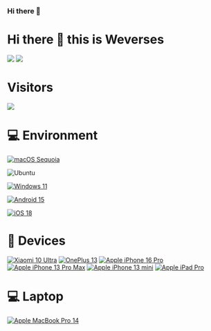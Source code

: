 ### Hi there 👋

<!--
**Weverses/Weverses** is a ✨ _special_ ✨ repository because its `README.md` (this file) appears on your GitHub profile.

Here are some ideas to get you started:

- 🔭 I’m currently working on ...
- 🌱 I’m currently learning ...
- 👯 I’m looking to collaborate on ...
- 🤔 I’m looking for help with ...
- 💬 Ask me about ...
- 📫 How to reach me: ...
- 😄 Pronouns: ...
- ⚡ Fun fact: ...
-->


# Hi there 👋 this is Weverses
![](https://github-readme-stats.vercel.app/api?username=weverses&show_icons=true&include_all_commits=true&theme=radical)
![](https://github-readme-stats.vercel.app/api/top-langs/?username=weverses&layout=compact&langs_count=10&theme=radical)

# Visitors
![](https://count.getloli.com/get/@weverses?theme=gelbooru)

# 💻 Environment
[![macOS Sequoia](https://img.shields.io/badge/macOS%2015%20Sequoia-0047AB?style=flat-square&logo=apple&logoColor=ffffff)](https://developer.apple.com/cn/macos/)

![Ubuntu](https://img.shields.io/badge/Ubuntu%2024%2e04%20LTS-DD4814?style=flat-square&logo=ubuntu&logoColor=ffffff)

[![Windows 11](https://img.shields.io/badge/Windows11-00BBFF?style=flat-square&logo=Windows&logoColor=FFFFFF&labelColor=00BBFF)](https://www.microsoft.com/windows11) 

[![Android 15](https://img.shields.io/badge/Android15-00C000?style=flat-square&logo=android&logoColor=FFFFFF&labelColor=00C000)](https://www.android.com/android-15/) 

[![iOS 18](https://img.shields.io/badge/iOS%2018-0047AB?style=flat-square&logo=apple&logoColor=ffffff)](https://developer.apple.com/ios/)


# 📱 Devices 
[![Xiaomi 10 Ultra](https://img.shields.io/badge/Xiaomi%2010%20Ultra-ED9121?style=flat-square&logo=xiaomi&logoColor=ffffff)](https://www.mi.com/mi10ultra)
[![OnePlus 13](https://img.shields.io/badge/OnePlus%2013%20-FF0000?style=flat-square&logo=oneplus&logoColor=ffffff)](https://www.oneplus.com/)
[![Apple iPhone 16 Pro](https://img.shields.io/badge/Apple%20iPhone%2016%20Pro-5EB0E5?style=flat-square&logo=apple&logoColor=ffffff)](https://www.apple.com)
[![Apple iPhone 13 Pro Max](https://img.shields.io/badge/Apple%20iPhone%2013%20Pro%20Max-5EB0E5?style=flat-square&logo=apple&logoColor=ffffff)](https://www.apple.com)
[![Apple iPhone 13 mini](https://img.shields.io/badge/Apple%20iPhone%2013%20mini-0047AB?style=flat-square&logo=apple&logoColor=ffffff)](https://www.apple.com)
[![Apple iPad Pro](https://img.shields.io/badge/Apple%20iPad%20Pro-000000?style=flat-square&logo=apple&logoColor=ffffff)](https://www.apple.com)

# 💻 Laptop
[![Apple MacBook Pro 14](https://img.shields.io/badge/Apple%20MacBook%20Pro%2014-000000?style=flat-square&logo=apple&logoColor=ffffff)](https://www.apple.com)
